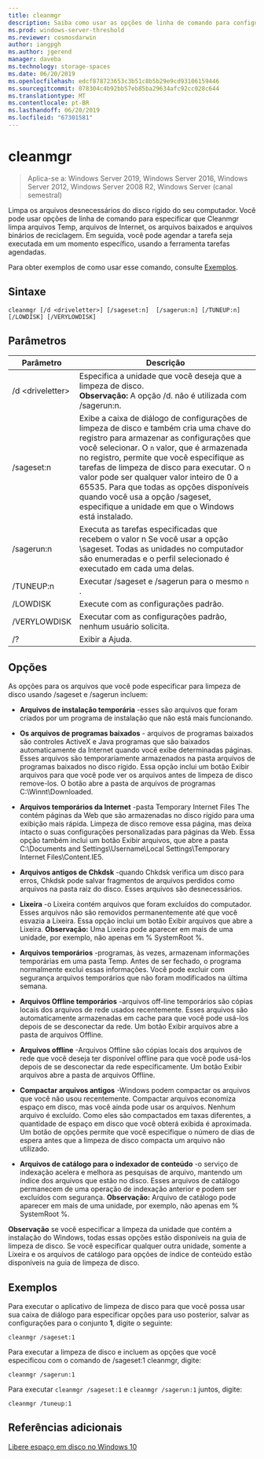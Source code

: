 ```yaml
---
title: cleanmgr
description: Saiba como usar as opções de linha de comando para configurar a ferramenta de limpeza de disco (Cleanmgr.exe) para limpar automaticamente determinados arquivos.
ms.prod: windows-server-threshold
ms.reviewer: cosmosdarwin
author: iangpgh
ms.author: jgerend
manager: daveba
ms.technology: storage-spaces
ms.date: 06/20/2019
ms.openlocfilehash: edcf878723653c3b51c8b5b29e9cd93106159446
ms.sourcegitcommit: 078304c4b92bb57eb85ba29634afc92cc028c644
ms.translationtype: MT
ms.contentlocale: pt-BR
ms.lasthandoff: 06/20/2019
ms.locfileid: "67301581"
---
```

# <a name="cleanmgr"></a>cleanmgr

> Aplica-se a: Windows Server 2019, Windows Server 2016, Windows Server 2012, Windows Server 2008 R2, Windows Server (canal semestral)

Limpa os arquivos desnecessários do disco rígido do seu computador. Você pode usar opções de linha de comando para especificar que Cleanmgr limpa arquivos Temp, arquivos de Internet, os arquivos baixados e arquivos binários de reciclagem. Em seguida, você pode agendar a tarefa seja executada em um momento específico, usando a ferramenta tarefas agendadas.

Para obter exemplos de como usar esse comando, consulte [Exemplos](#examples).

## <a name="syntax"></a>Sintaxe

```
cleanmgr [/d <driveletter>] [/sageset:n]  [/sagerun:n] [/TUNEUP:n] [/LOWDISK] [/VERYLOWDISK]
```

## <a name="parameters"></a>Parâmetros

|      Parâmetro      |    Descrição     |
| ------------------- | ------------------ |
|  /d \<driveletter>          | Especifica a unidade que você deseja que a limpeza de disco.<br>**Observação:** A opção /d. não é utilizada com /sagerun:n. |
| /sageset:n | Exibe a caixa de diálogo de configurações de limpeza de disco e também cria uma chave do registro para armazenar as configurações que você selecionar. O `n` valor, que é armazenada no registro, permite que você especifique as tarefas de limpeza de disco para executar. O `n` valor pode ser qualquer valor inteiro de 0 a 65535. Para que todas as opções disponíveis quando você usa a opção /sageset, especifique a unidade em que o Windows está instalado.  |
|  /sagerun:n  |  Executa as tarefas especificadas que recebem o valor n Se você usar a opção \sageset. Todas as unidades no computador são enumeradas e o perfil selecionado é executado em cada uma delas.           |
| /TUNEUP:n    | Executar /sageset e /sagerun para o mesmo `n` . |
| /LOWDISK     | Execute com as configurações padrão. |
| /VERYLOWDISK | Executar com as configurações padrão, nenhum usuário solicita. |
| /?           | Exibir a Ajuda. |

## <a name="options"></a>Opções

As opções para os arquivos que você pode especificar para limpeza de disco usando /sageset e /sagerun incluem:

- **Arquivos de instalação temporária** -esses são arquivos que foram criados por um programa de instalação que não está mais funcionando.

- **Os arquivos de programas baixados** - arquivos de programas baixados são controles ActiveX e Java programas que são baixados automaticamente da Internet quando você exibe determinadas páginas. Esses arquivos são temporariamente armazenados na pasta arquivos de programas baixados no disco rígido. Essa opção inclui um botão Exibir arquivos para que você pode ver os arquivos antes de limpeza de disco remove-los. O botão abre a pasta de arquivos de programas C:\Winnt\Downloaded.

- **Arquivos temporários da Internet** -pasta Temporary Internet Files The contém páginas da Web que são armazenadas no disco rígido para uma exibição mais rápida. Limpeza de disco remove essa página, mas deixa intacto o suas configurações personalizadas para páginas da Web. Essa opção também inclui um botão Exibir arquivos, que abre a pasta C:\Documents and Settings\Username\Local Settings\Temporary Internet Files\Content.IE5. 

- **Arquivos antigos de Chkdsk** -quando Chkdsk verifica um disco para erros, Chkdsk pode salvar fragmentos de arquivos perdidos como arquivos na pasta raiz do disco. Esses arquivos são desnecessários.

- **Lixeira** -o Lixeira contém arquivos que foram excluídos do computador. Esses arquivos não são removidos permanentemente até que você esvazia a Lixeira. Essa opção inclui um botão Exibir arquivos que abre a Lixeira. **Observação:** Uma Lixeira pode aparecer em mais de uma unidade, por exemplo, não apenas em % SystemRoot %.

- **Arquivos temporários** -programas, às vezes, armazenam informações temporárias em uma pasta Temp. Antes de ser fechado, o programa normalmente exclui essas informações. Você pode excluir com segurança arquivos temporários que não foram modificados na última semana.

- **Arquivos Offline temporários** -arquivos off-line temporários são cópias locais dos arquivos de rede usados recentemente. Esses arquivos são automaticamente armazenadas em cache para que você pode usá-los depois de se desconectar da rede. Um botão Exibir arquivos abre a pasta de arquivos Offline.

- **Arquivos offline** -Arquivos Offline são cópias locais dos arquivos de rede que você deseja ter disponível offline para que você pode usá-los depois de se desconectar da rede especificamente. Um botão Exibir arquivos abre a pasta de arquivos Offline.

- **Compactar arquivos antigos** -Windows podem compactar os arquivos que você não usou recentemente. Compactar arquivos economiza espaço em disco, mas você ainda pode usar os arquivos. Nenhum arquivo é excluído. Como eles são compactados em taxas diferentes, a quantidade de espaço em disco que você obterá exibida é aproximada. Um botão de opções permite que você especifique o número de dias de espera antes que a limpeza de disco compacta um arquivo não utilizado.

- **Arquivos de catálogo para o indexador de conteúdo** -o serviço de indexação acelera e melhora as pesquisas de arquivo, mantendo um índice dos arquivos que estão no disco. Esses arquivos de catálogo permanecem de uma operação de indexação anterior e podem ser excluídos com segurança. **Observação:** Arquivo de catálogo pode aparecer em mais de uma unidade, por exemplo, não apenas em % SystemRoot %.

**Observação** se você especificar a limpeza da unidade que contém a instalação do Windows, todas essas opções estão disponíveis na guia de limpeza de disco. Se você especificar qualquer outra unidade, somente a Lixeira e os arquivos de catálogo para opções de índice de conteúdo estão disponíveis na guia de limpeza de disco. 

## <a name="examples"></a>Exemplos

Para executar o aplicativo de limpeza de disco para que você possa usar sua caixa de diálogo para especificar opções para uso posterior, salvar as configurações para o conjunto **1**, digite o seguinte:

```
cleanmgr /sageset:1
```

Para executar a limpeza de disco e incluem as opções que você especificou com o comando de /sageset:1 cleanmgr, digite:

```
cleanmgr /sagerun:1
```

Para executar ```cleanmgr /sageset:1``` e ```cleanmgr /sagerun:1``` juntos, digite:

```
cleanmgr /tuneup:1
```

## <a name="additional-references"></a>Referências adicionais

[Libere espaço em disco no Windows 10](https://support.microsoft.com/en-us/help/12425/windows-10-free-up-drive-space)
